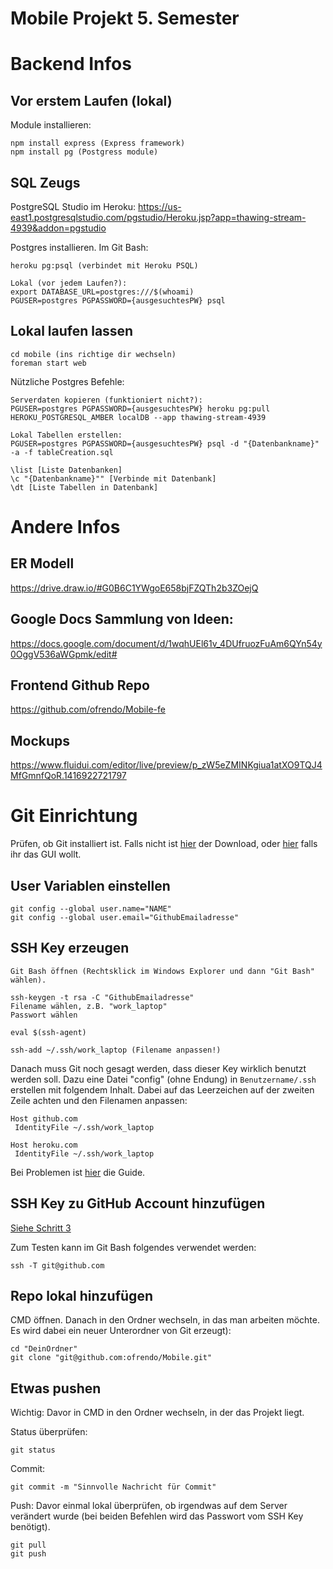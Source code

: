 Mobile Projekt 5. Semester
======

# Backend Infos
## Vor erstem Laufen (lokal)
Module installieren:
```
npm install express (Express framework)
npm install pg (Postgress module)
```

## SQL Zeugs
PostgreSQL Studio im Heroku:
https://us-east1.postgresqlstudio.com/pgstudio/Heroku.jsp?app=thawing-stream-4939&addon=pgstudio

Postgres installieren. Im Git Bash:
```
heroku pg:psql (verbindet mit Heroku PSQL)

Lokal (vor jedem Laufen?):
export DATABASE_URL=postgres:///$(whoami)
PGUSER=postgres PGPASSWORD={ausgesuchtesPW} psql
```

## Lokal laufen lassen
```
cd mobile (ins richtige dir wechseln)
foreman start web
```

Nützliche Postgres Befehle:
```
Serverdaten kopieren (funktioniert nicht?):
PGUSER=postgres PGPASSWORD={ausgesuchtesPW} heroku pg:pull HEROKU_POSTGRESQL_AMBER localDB --app thawing-stream-4939

Lokal Tabellen erstellen:
PGUSER=postgres PGPASSWORD={ausgesuchtesPW} psql -d "{Datenbankname}" -a -f tableCreation.sql 

\list [Liste Datenbanken]
\c "{Datenbankname}"" [Verbinde mit Datenbank]
\dt [Liste Tabellen in Datenbank]
```

# Andere Infos 
## ER Modell
https://drive.draw.io/#G0B6C1YWgoE658bjFZQTh2b3ZOejQ

## Google Docs Sammlung von Ideen:
https://docs.google.com/document/d/1wqhUEl61v_4DUfruozFuAm6QYn54y0OggV536aWGpmk/edit#

## Frontend Github Repo
https://github.com/ofrendo/Mobile-fe

## Mockups
https://www.fluidui.com/editor/live/preview/p_zW5eZMINKgiua1atXO9TQJ4MfGmnfQoR.1416922721797

# Git Einrichtung

Prüfen, ob Git installiert ist. Falls nicht ist [hier](http://git-scm.com/downloads) der Download, oder [hier](https://windows.github.com/) falls ihr das GUI wollt.

## User Variablen einstellen
```
git config --global user.name="NAME"
git config --global user.email="GithubEmailadresse"
```

## SSH Key erzeugen
```
Git Bash öffnen (Rechtsklick im Windows Explorer und dann "Git Bash" wählen).
```
```
ssh-keygen -t rsa -C "GithubEmailadresse"
Filename wählen, z.B. "work_laptop"
Passwort wählen
```
```
eval $(ssh-agent)
```
```
ssh-add ~/.ssh/work_laptop (Filename anpassen!)
```

Danach muss Git noch gesagt werden, dass dieser Key wirklich benutzt werden soll. Dazu eine Datei "config" (ohne Endung) in `Benutzername/.ssh` erstellen mit folgendem Inhalt. Dabei auf das Leerzeichen auf der zweiten Zeile achten und den Filenamen anpassen:
```
Host github.com
 IdentityFile ~/.ssh/work_laptop
 
Host heroku.com
 IdentityFile ~/.ssh/work_laptop
```

Bei Problemen ist [hier](https://help.github.com/articles/generating-ssh-keys/) die Guide.

## SSH Key zu GitHub Account hinzufügen
[Siehe Schritt 3](https://help.github.com/articles/generating-ssh-keys/)

Zum Testen kann im Git Bash folgendes verwendet werden:
```
ssh -T git@github.com
```

## Repo lokal hinzufügen
CMD öffnen. Danach in den Ordner wechseln, in das man arbeiten möchte. Es wird dabei ein neuer Unterordner von Git erzeugt):
```
cd "DeinOrdner"
git clone "git@github.com:ofrendo/Mobile.git"
```

## Etwas pushen
Wichtig: Davor in CMD in den Ordner wechseln, in der das Projekt liegt.

Status überprüfen:
```
git status
```

Commit:
```
git commit -m "Sinnvolle Nachricht für Commit"
```

Push: Davor einmal lokal überprüfen, ob irgendwas auf dem Server verändert wurde (bei beiden Befehlen wird das Passwort vom SSH Key benötigt).
```
git pull
git push
```
